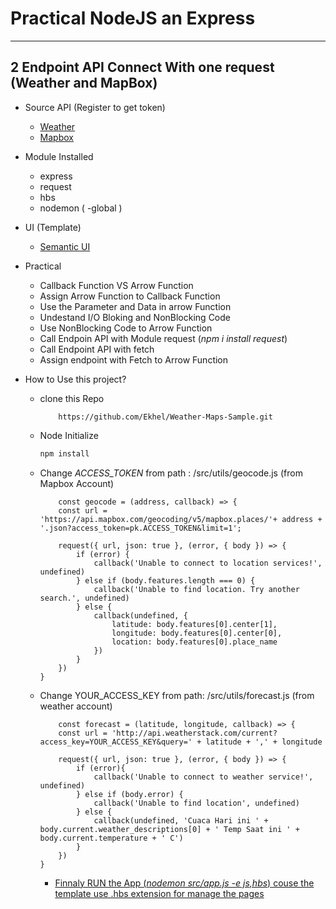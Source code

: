 # Practical NodeJS an Express
---

## 2 Endpoint API Connect With one request (Weather and MapBox)

* Source API (Register to get token)
  - [Weather](https://weatherstack.com/)
  - [Mapbox](https://www.mapbox.com/)

* Module Installed
  - express
  - request
  - hbs
  - nodemon ( -global )

* UI (Template)
  - [Semantic UI](https://semantic-ui.com)

* Practical
  - Callback Function VS Arrow Function
  - Assign Arrow Function to Callback Function
  - Use the Parameter and Data in arrow Function
  - Undestand I/O Bloking and NonBlocking Code
  - Use NonBlocking Code to Arrow Function
  - Call Endpoin API with Module request (*npm i install request*)
  - Call Endpoint API with fetch 
  - Assign endpoint with Fetch to Arrow Function

* How to Use this project?
  - clone this Repo 
    ```
        https://github.com/Ekhel/Weather-Maps-Sample.git
    ```

  - Node Initialize
    ```javascript
    npm install
    ```

  - Change *ACCESS_TOKEN* from path : /src/utils/geocode.js (from Mapbox Account)
    ```JSX
        const geocode = (address, callback) => {
        const url = 'https://api.mapbox.com/geocoding/v5/mapbox.places/'+ address + '.json?access_token=pk.ACCESS_TOKEN&limit=1';

        request({ url, json: true }, (error, { body }) => {
            if (error) {
                callback('Unable to connect to location services!', undefined)
            } else if (body.features.length === 0) {
                callback('Unable to find location. Try another search.', undefined)
            } else {
                callback(undefined, {
                    latitude: body.features[0].center[1],
                    longitude: body.features[0].center[0],
                    location: body.features[0].place_name
                })
            }
        })
    }
    ```

  - Change YOUR_ACCESS_KEY from path: /src/utils/forecast.js (from weather account)
    ```JSX
        const forecast = (latitude, longitude, callback) => {
        const url = 'http://api.weatherstack.com/current?access_key=YOUR_ACCESS_KEY&query=' + latitude + ',' + longitude

        request({ url, json: true }, (error, { body }) => {
            if (error){
                callback('Unable to connect to weather service!', undefined)
            } else if (body.error) {
                callback('Unable to find location', undefined)
            } else {
                callback(undefined, 'Cuaca Hari ini ' + body.current.weather_descriptions[0] + ' Temp Saat ini ' + body.current.temperature + ' C')
            }
        })
    }
    ```

    - [Finnaly RUN the App (*nodemon src/app.js -e js,hbs*) couse the template use .hbs extension for manage the pages](https://expressjs.com/en/starter/generator.html)